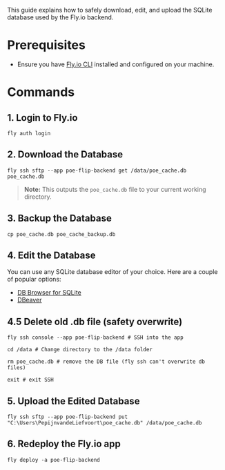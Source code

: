 This guide explains how to safely download, edit, and upload the SQLite database used by the Fly.io backend.

# Prerequisites
- Ensure you have [Fly.io CLI](https://fly.io/docs/getting-started/installing-flyctl/) installed and configured on your machine.


# Commands

## 1. Login to Fly.io
```pwsh
fly auth login
```

## 2. Download the Database
```pwsh
fly ssh sftp --app poe-flip-backend get /data/poe_cache.db poe_cache.db
```
> **Note:** This outputs the `poe_cache.db` file to your current working directory.

## 3. Backup the Database
```pwsh
cp poe_cache.db poe_cache_backup.db
```

## 4. Edit the Database
You can use any SQLite database editor of your choice. Here are a couple of popular options:
- [DB Browser for SQLite](https://sqlitebrowser.org/)
- [DBeaver](https://dbeaver.io/)

## 4.5 Delete old .db file (safety overwrite)
```pwsh
fly ssh console --app poe-flip-backend # SSH into the app

cd /data # Change directory to the /data folder

rm poe_cache.db # remove the DB file (fly ssh can't overwrite db files)

exit # exit SSH
```

## 5. Upload the Edited Database
```pwsh
fly ssh sftp --app poe-flip-backend put "C:\Users\PepijnvandeLiefvoort\poe_cache.db" /data/poe_cache.db
```

## 6. Redeploy the Fly.io app
```pwsh
fly deploy -a poe-flip-backend
```